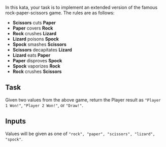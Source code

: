 In this kata, your task is to implement an extended version of the famous rock-paper-scissors game. The rules are as follows:

- **Scissors** cuts **Paper**
- **Paper** covers **Rock**
- **Rock** crushes **Lizard**
- **Lizard** poisons **Spock**
- **Spock** smashes **Scissors**
- **Scissors** decapitates **Lizard**
- **Lizard** eats **Paper**
- **Paper** disproves **Spock**
- **Spock** vaporizes **Rock**
- **Rock** crushes **Scissors**

## Task

Given two values from the above game, return the Player result as `"Player 1 Won!"`, `"Player 2 Won!"`, or `"Draw!"`.

## Inputs

Values will be given as one of `"rock", "paper", "scissors", "lizard", "spock"`.